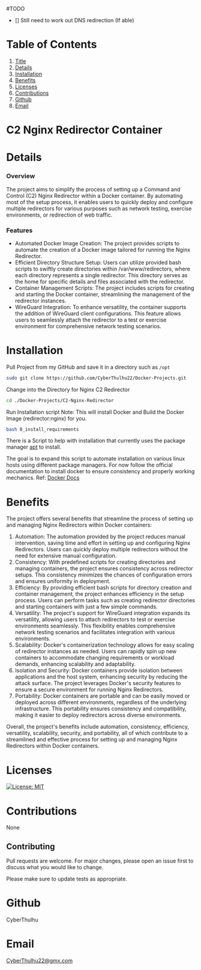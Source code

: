 #TODO
- [] Still need to work out DNS redirection (If able)

# Table of Contents

  1. [Title](#Title)
  2. [Details](#Details)
  3. [Installation](#Installation)
  4. [Benefits](#Benefits)
  5. [Licenses](#Licenses)
  6. [Contributions](#Contributions)
  7. [Github](#Github)
  8. [Email](#Email)
  
# C2 Nginx Redirector Container

# Details

### Overview

The project aims to simplify the process of setting up a Command and Control (C2) Nginx Redirector within a Docker container. By automating most of the setup process, it enables users to quickly deploy and configure multiple redirectors for various purposes such as network testing, exercise environments, or redirection of web traffic.

### Features

* Automated Docker Image Creation:
The project provides scripts to automate the creation of a Docker image tailored for running the Nginx Redirector.
* Efficient Directory Structure Setup: Users can utilize provided bash scripts to swiftly create directories within /var/www/redirectors, where each directory represents a single redirector. This directory serves as the home for specific details and files associated with the redirector.
* Container Management Scripts: The project includes scripts for creating and starting the Docker container, streamlining the management of the redirector instances.
* WireGuard Integration: To enhance versatility, the container supports the addition of WireGuard client configurations. This feature allows users to seamlessly attach the redirector to a test or exercise environment for comprehensive network testing scenarios.

# Installation
Pull Project from my GitHub and save it in a directory such as `/opt`
```bash
sudo git clone https://github.com/CyberThulhu22/Docker-Projects.git
```

Change into the Directory for Nginx C2 Redirector
```bash
cd ./Docker-Projects/C2-Nginx-Redirector
```

Run Installation script
Note: This will install Docker and Build the Docker Image (redirector:nginx) for you.
```bash
bash 0_install_requirements
```


There is a Script to help with installation that currently uses the package manager [apt](https://manpages.ubuntu.com/manpages/noble/en/man8/apt.8.html) to install.

The goal is to expand this script to automate installation on various linux hosts using different package managers. For now follow the official documentation to install docker to ensure consistency and properly working mechanics.
Ref: [Docker Docs](https://docs.docker.com/engine/install/)

# Benefits
The project offers several benefits that streamline the process of setting up and managing Nginx Redirectors within Docker containers:

1. Automation: The automation provided by the project reduces manual intervention, saving time and effort in setting up and configuring Nginx Redirectors. Users can quickly deploy multiple redirectors without the need for extensive manual configuration.
2. Consistency: With predefined scripts for creating directories and managing containers, the project ensures consistency across redirector setups. This consistency minimizes the chances of configuration errors and ensures uniformity in deployment.
3. Efficiency: By providing efficient bash scripts for directory creation and container management, the project enhances efficiency in the setup process. Users can perform tasks such as creating redirector directories and starting containers with just a few simple commands.
4. Versatility: The project's support for WireGuard integration expands its versatility, allowing users to attach redirectors to test or exercise environments seamlessly. This flexibility enables comprehensive network testing scenarios and facilitates integration with various environments.
5. Scalability: Docker's containerization technology allows for easy scaling of redirector instances as needed. Users can rapidly spin up new containers to accommodate changing requirements or workload demands, enhancing scalability and adaptability.
6. Isolation and Security: Docker containers provide isolation between applications and the host system, enhancing security by reducing the attack surface. The project leverages Docker's security features to ensure a secure environment for running Nginx Redirectors.
7. Portability: Docker containers are portable and can be easily moved or deployed across different environments, regardless of the underlying infrastructure. This portability ensures consistency and compatibility, making it easier to deploy redirectors across diverse environments.

Overall, the project's benefits include automation, consistency, efficiency, versatility, scalability, security, and portability, all of which contribute to a streamlined and effective process for setting up and managing Nginx Redirectors within Docker containers.

# Licenses
[![License: MIT](https://img.shields.io/badge/License-MIT-yellow.svg)](https://opensource.org/licenses/MIT)

# Contributions
None

## Contributing
Pull requests are welcome. For major changes, please open an issue first
to discuss what you would like to change.

Please make sure to update tests as appropriate.

# Github
CyberThulhu

# Email
CyberThulhu22@gmx.com
  
